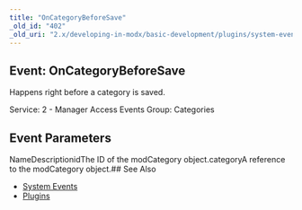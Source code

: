 ```yaml
---
title: "OnCategoryBeforeSave"
_old_id: "402"
_old_uri: "2.x/developing-in-modx/basic-development/plugins/system-events/oncategorybeforesave"
---
```


## Event: OnCategoryBeforeSave

Happens right before a category is saved.

Service: 2 - Manager Access Events 
Group: Categories

## Event Parameters

NameDescriptionidThe ID of the modCategory object.categoryA reference to the modCategory object.## See Also

- [System Events](developing-in-modx/basic-development/plugins/system-events "System Events")
- [Plugins](developing-in-modx/basic-development/plugins "Plugins")